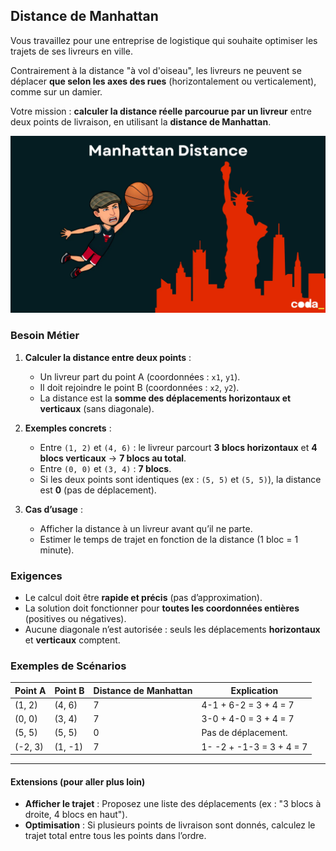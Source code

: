 ## Distance de Manhattan
Vous travaillez pour une entreprise de logistique qui souhaite optimiser les trajets de ses livreurs en ville. 

Contrairement à la distance "à vol d'oiseau", les livreurs ne peuvent se déplacer **que selon les axes des rues** (horizontalement ou verticalement), comme sur un damier.

Votre mission : **calculer la distance réelle parcourue par un livreur** entre deux points de livraison, en utilisant la **distance de Manhattan**.

![manhattan.webp](img/manhattan.webp)

### **Besoin Métier**
1. **Calculer la distance entre deux points** :
   - Un livreur part du point A (coordonnées : `x1`, `y1`).
   - Il doit rejoindre le point B (coordonnées : `x2`, `y2`).
   - La distance est la **somme des déplacements horizontaux et verticaux** (sans diagonale).

2. **Exemples concrets** :
   - Entre `(1, 2)` et `(4, 6)` : le livreur parcourt **3 blocs horizontaux** et **4 blocs verticaux** → **7 blocs au total**.
   - Entre `(0, 0)` et `(3, 4)` : **7 blocs**.
   - Si les deux points sont identiques (ex : `(5, 5)` et `(5, 5)`), la distance est **0** (pas de déplacement).

3. **Cas d’usage** :
   - Afficher la distance à un livreur avant qu’il ne parte.
   - Estimer le temps de trajet en fonction de la distance (1 bloc = 1 minute).

### **Exigences**
- Le calcul doit être **rapide et précis** (pas d’approximation).
- La solution doit fonctionner pour **toutes les coordonnées entières** (positives ou négatives).
- Aucune diagonale n’est autorisée : seuls les déplacements **horizontaux** et **verticaux** comptent.

### **Exemples de Scénarios**

| Point A  | Point B  | Distance de Manhattan | Explication               |
|----------|----------|-----------------------|---------------------------|
| (1, 2)   | (4, 6)   | 7                     | 4-1 + 6-2 = 3 + 4 = 7     |
| (0, 0)   | (3, 4)   | 7                     | 3-0 + 4-0 = 3 + 4 = 7     |
| (5, 5)   | (5, 5)   | 0                     | Pas de déplacement.       |
| (-2, 3)  | (1, -1)  | 7                     | 1- -2 + -1-3 = 3 + 4 = 7  |

---

#### **Extensions (pour aller plus loin)**
- **Afficher le trajet** : Proposez une liste des déplacements (ex : "3 blocs à droite, 4 blocs en haut").
- **Optimisation** : Si plusieurs points de livraison sont donnés, calculez le trajet total entre tous les points dans l’ordre.